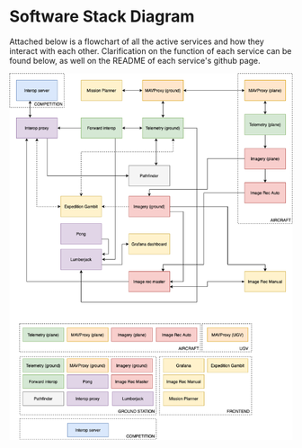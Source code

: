 # Software Stack Diagram

Attached below is a flowchart of all the active services and how they interact with each other. Clarification on the function of each service can be found below, as well on the README of each service's github page. 

![Diagram](../img/UAVStackDiagram.png)